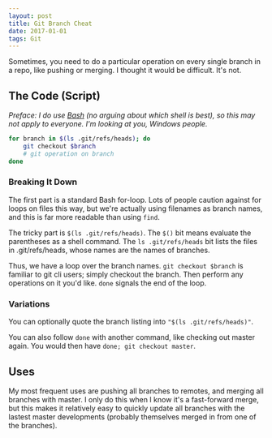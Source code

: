 ```yaml
---
layout: post
title: Git Branch Cheat
date: 2017-01-01
tags: Git
---
```

Sometimes, you need to do a particular operation on every single branch in a
repo, like pushing or merging. I thought it would be difficult. It's not.

## The Code (Script)

_Preface: I do use [Bash](https://en.wikipedia.org/wiki/Bash_(Unix_shell)) (no arguing about which shell is best), so this may
not apply to everyone. I'm looking at you, Windows people._

```bash
for branch in $(ls .git/refs/heads); do
    git checkout $branch
    # git operation on branch
done
```

### Breaking It Down

The first part is a standard Bash for-loop. Lots of people caution against for
loops on files this way, but we're actually using filenames as branch names,
and this is far more readable than using `find`.

The tricky part is `$(ls .git/refs/heads)`. The `$()` bit means evaluate the
parentheses as a shell command. The `ls .git/refs/heads` bit lists the files
in .git/refs/heads, whose names are the names of branches.

Thus, we have a loop over the branch names. `git checkout $branch` is familiar
to git cli users; simply checkout the branch. Then perform any operations on
it you'd like. `done` signals the end of the loop.

### Variations

You can optionally quote the branch listing into `"$(ls .git/refs/heads)"`.

You can also follow `done` with another command, like checking out master
again. You would then have `done; git checkout master`.

## Uses

My most frequent uses are pushing all branches to remotes, and merging all
branches with master. I only do this when I know it's a fast-forward merge,
but this makes it relatively easy to quickly update all branches with
the lastest master developments (probably themselves merged in from
one of the branches).
